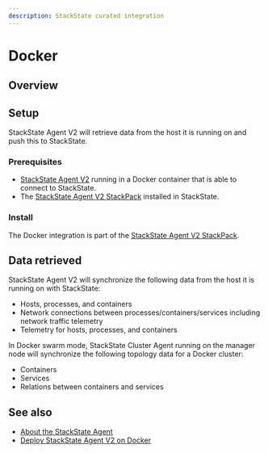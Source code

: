 ```yaml
---
description: StackState curated integration
---
```


# Docker

## Overview

## Setup

StackState Agent V2 will retrieve data from the host it is running on and push this to StackState.

### Prerequisites
 
* [StackState Agent V2](/setup/agent/docker.md) running in a Docker container that is able to connect to StackState.
* The [StackState Agent V2 StackPack](/stackpacks/integrations/agent.md) installed in StackState.

### Install

The Docker integration is part of the [StackState Agent V2 StackPack](/stackpacks/integrations/agent.md).

## Data retrieved

StackState Agent V2 will synchronize the following data from the host it is running on with StackState:

* Hosts, processes, and containers
* Network connections between processes/containers/services including network traffic telemetry
* Telemetry for hosts, processes, and containers

In Docker swarm mode, StackState Cluster Agent running on the manager node will synchronize the following topology data for a Docker cluster:

* Containers
* Services
* Relations between containers and services

## See also

* [About the StackState Agent](/setup/agent/about-stackstate-agent.md)
* [Deploy StackState Agent V2 on Docker](/setup/agent/docker.md)